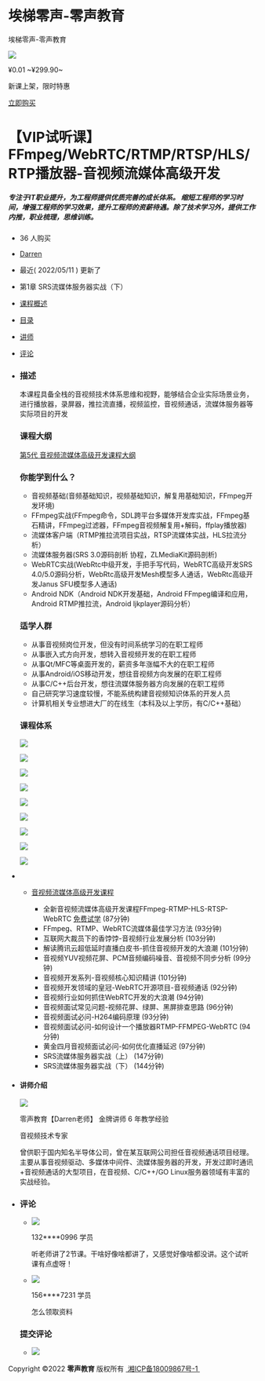 # 埃梯零声-零声教育
埃梯零声-零声教育 

                 

![](https://course.0voice.com/uicommunity/assets/images/course/advert/course_open/audio_and_video.jpg)
 

¥0.01 ~¥299.90~

新课上架，限时特惠

 

[立即购买](javascript:funBuyClick();)

【VIP试听课】FFmpeg/WebRTC/RTMP/RTSP/HLS/RTP播放器-音视频流媒体高级开发
=====================================================

##### 专注于IT职业提升，为工程师提供优质完善的成长体系。 缩短工程师的学习时间，增强工程师的学习效果，提升工程师的资薪待遇。除了技术学习外，提供工作内推，职业梳理，思维训练。

*   36 人购买

*   [Darren](#)
*   最近( 2022/05/11 ) 更新了
*   第1章 SRS流媒体服务器实战（下）

*   [课程概述](#)
*   [目录](#)
*   [讲师](#)
*   [评论](#)

*   ### 描述
    
    本课程具备全栈的音视频技术体系思维和视野，能够结合企业实际场景业务，进行播放器，录屏器，推拉流直播，视频监控，音视频通话，流媒体服务器等实际项目的开发
    
    ### 课程大纲
    
    [第5代 音视频流媒体高级开发课程大纲](https://www.0voice.com/uiwebsite/html/courses/av.html)
    
    ### 你能学到什么？
    
    *   音视频基础(音频基础知识，视频基础知识，解复用基础知识，FFmpeg开发环境)
    *   FFmpeg实战(FFmpeg命令，SDL跨平台多媒体开发库实战，FFmpeg基石精讲，FFmpeg过滤器，FFmpeg音视频解复用+解码，ffplay播放器)
    *   流媒体客户端（RTMP推拉流项目实战，RTSP流媒体实战，HLS拉流分析）
    *   流媒体服务器(SRS 3.0源码剖析 协程，ZLMediaKit源码剖析)
    *   WebRTC实战(WebRtc中级开发，手把手写代码，WebRTC高级开发SRS 4.0/5.0源码分析，WebRtc高级开发Mesh模型多人通话，WebRtc高级开发Janus SFU模型多人通话)
    *   Android NDK（Android NDK开发基础，Android FFmpeg编译和应用，Android RTMP推拉流，Android ljkplayer源码分析）
    
    ### 适学人群
    
    *   从事音视频岗位开发，但没有时间系统学习的在职工程师
    *   从事嵌入式方向开发，想转入音视频开发的在职工程师
    *   从事Qt/MFC等桌面开发的，薪资多年涨幅不大的在职工程师
    *   从事Android/iOS移动开发，想往音视频方向发展的在职工程师
    *   从事C/C++后台开发，想往流媒体服务器方向发展的在职工程师
    *   自己研究学习速度较慢，不能系统构建音视频知识体系的开发人员
    *   计算机相关专业想进大厂的在线生（本科及以上学历，有C/C++基础）
    
    ### 课程体系
    
    ![](https://course.0voice.com/uicommunity/assets/images/course/advert/qrcode/study-av.jpg)
    
    ![](https://course.0voice.com/uicommunity/assets/images/course/course_introduce/av/av_01.png)
    
    ![](https://course.0voice.com/uicommunity/assets/images/course/course_introduce/av/av_02.png)
    
    ![](https://course.0voice.com/uicommunity/assets/images/course/course_introduce/av/av_03.png)
    
    ![](https://course.0voice.com/uicommunity/assets/images/course/course_introduce/av/av_04.png)
    
    ![](https://course.0voice.com/uicommunity/assets/images/course/course_introduce/av/av_05.png)
    
    ![](https://course.0voice.com/uicommunity/assets/images/course/course_introduce/av/av_06.png)
    
    ![](https://course.0voice.com/uicommunity/assets/images/course/course_introduce/av/av_07.png)
    
    ![](https://course.0voice.com/uicommunity/assets/images/course/course_introduce/av/av_08.png)
    
*   *   [音视频流媒体高级开发课程](#)
        
        *   全新音视频流媒体高级开发课程FFmpeg-RTMP-HLS-RTSP-WebRTC [免费试学](/v1/video/chapter/player?chapterId=53&freeReading=1) (87分钟)
        *   FFmpeg、RTMP、WebRTC流媒体最佳学习方法 (93分钟)
        *   互联网大裁员下的香饽饽-音视频行业发展分析 (103分钟)
        *   解读腾讯云超低延时直播白皮书-抓住音视频开发的大浪潮 (101分钟)
        *   音视频YUV视频花屏、PCM音频编码噪音、音视频不同步分析 (99分钟)
        *   音视频开发系列-音视频核心知识精讲 (101分钟)
        *   音视频开发领域的皇冠-WebRTC开源项目-音视频通话 (92分钟)
        *   音视频行业如何抓住WebRTC开发的大浪潮 (94分钟)
        *   音视频面试常见问题-视频花屏、绿屏、黑屏排查思路 (96分钟)
        *   音视频面试必问-H264编码原理 (93分钟)
        *   音视频面试必问-如何设计一个播放器RTMP-FFMPEG-WebRTC (94分钟)
        *   黄金四月音视频面试必问-如何优化直播延迟 (97分钟)
        *   SRS流媒体服务器实战（上） (147分钟)
        *   SRS流媒体服务器实战（下） (144分钟)
        
*   #### 讲师介绍
    
    ![](https://course.0voice.com/uicommunity/assets/images/teachers/darren.jpg)
    
    零声教育【Darren老师】 金牌讲师 6 年教学经验
    
    音视频技术专家
    
    曾供职于国内知名半导体公司，曾在某互联网公司担任音视频通话项目经理。主要从事音视频驱动、多媒体中间件、流媒体服务器的开发，开发过即时通讯+音视频通话的大型项目，在音视频、C/C++/GO Linux服务器领域有丰富的实战经验。
    
      
      
    
*   ### 评论
    
    *   ![](https://course.0voice.com/uicommunity/assets/images/users/default.jpg)
        
        132\*\*\*\*0996 学员
        
        听老师讲了2节课。干啥好像啥都讲了，又感觉好像啥都没讲。这个试听课有点虚呀！
        
    *   ![](https://course.0voice.com/uicommunity/assets/images/users/default.jpg)
        
        156\*\*\*\*7231 学员
        
        怎么领取资料
        
    
    ### 提交评论
    
    *   ![](https://course.0voice.com/uicommunity/assets/images/users/default.jpg)
        
    

Copyright ©2022 **零声教育** 版权所有 [ 湘ICP备18009867号-1 ](https://beian.miit.gov.cn/)